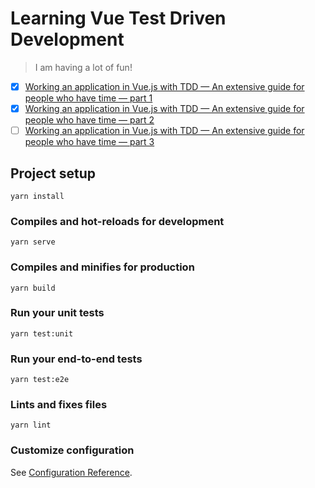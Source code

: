 # Learning Vue Test Driven Development
> I am having a lot of fun! 

- [X] [Working an application in Vue.js with TDD — An extensive guide for people who have time — part 1](https://medium.com/magnetis-backstage/working-an-application-in-vue-js-with-tdd-an-extensive-guide-for-people-who-have-time-part-1-3be791dafa2b)
- [X] [Working an application in Vue.js with TDD — An extensive guide for people who have time — part 2](https://medium.com/magnetis-backstage/working-an-application-in-vue-js-with-tdd-an-extensive-guide-for-people-who-have-time-part-2-12ec77b15d96)
- [ ] [Working an application in Vue.js with TDD — An extensive guide for people who have time — part 3](https://medium.com/magnetis-backstage/working-an-application-in-vue-js-with-tdd-an-extensive-guide-for-people-who-have-time-part-3-7a68ad3f5fb1)

## Project setup
```
yarn install
```

### Compiles and hot-reloads for development
```
yarn serve
```

### Compiles and minifies for production
```
yarn build
```

### Run your unit tests
```
yarn test:unit
```

### Run your end-to-end tests
```
yarn test:e2e
```

### Lints and fixes files
```
yarn lint
```

### Customize configuration
See [Configuration Reference](https://cli.vuejs.org/config/).
